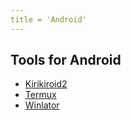 ```yaml
---
title = 'Android'
---
```


## Tools for Android

* [Kirikiroid2](/android/kirikiroid2) 
* [Termux](/android/termux) 
* [Winlator](/android/winlator) 
